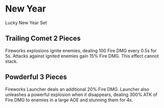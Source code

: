 # New Year

Lucky New Year Set

## Trailing Comet 2 Pieces

Fireworks explosions ignite enemies, dealing 100 Fire DMG every 0.5s for 5s. Attacks against ignited enemies gain 15% Fire DMG. This effect cannot stack.

## Powderful 3 Pieces

Fireworks Launcher deals an additional 20% Fire DMG. Launcher also unleashes a powerful explosion when it disappears, dealing 300% ATK of Fire DMG to enemies in a large AOE and stunning them for 4s.